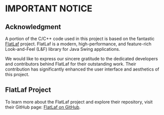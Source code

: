 # IMPORTANT NOTICE

## Acknowledgment

A portion of the C/C++ code used in this project is based on the fantastic [FlatLaf](https://github.com/JFormDesigner/FlatLaf) project. FlatLaf is a modern, high-performance, and feature-rich Look-and-Feel (L&F) library for Java Swing applications.

We would like to express our sincere gratitude to the dedicated developers and contributors behind FlatLaf for their outstanding work. Their contribution has significantly enhanced the user interface and aesthetics of this project.

## FlatLaf Project

To learn more about the FlatLaf project and explore their repository, visit their GitHub page: [FlatLaf on GitHub](https://github.com/JFormDesigner/FlatLaf).


